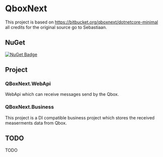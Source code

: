 # QboxNext
This project is based on https://bitbucket.org/qboxnext/dotnetcore-minimal all credits for the original source go to Sebastiaan.

## NuGet

[![NuGet Badge](https://buildstats.info/nuget/QboxNext)](https://www.nuget.org/packages/QboxNext)

## Project

### QBoxNext.WebApi
WebApi which can receive messages send by the Qbox.

### QBoxNext.Business
This project is a DI compatible business project which stores the received measerments data from Qbox.


## TODO
TODO